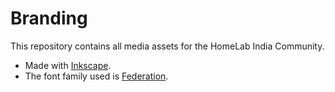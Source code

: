 # Branding

This repository contains all media assets for the HomeLab India Community.

* Made with [Inkscape](https://inkscape.org/).
* The font family used is [Federation](https://fonts2u.com/federation-tng-title.font).
